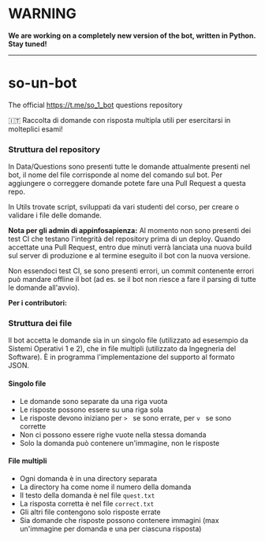 # WARNING
**We are working on a completely new version of the bot, written in Python. Stay tuned!**

---
# so-un-bot
The official https://t.me/so_1_bot questions repository

🇮🇹 Raccolta di domande con risposta multipla utili per esercitarsi in molteplici esami!

### Struttura del repository

In Data/Questions sono presenti tutte le domande attualmente presenti nel bot, il nome del file corrisponde al nome del comando sul bot.
Per aggiungere o correggere domande potete fare una Pull Request a questa repo.

In Utils trovate script, sviluppati da vari studenti del corso, per creare o validare i file delle domande.

**Nota per gli admin di appinfosapienza:**
Al momento non sono presenti dei test CI che testano l'integrità del repository prima di un deploy.
Quando accettate una Pull Request, entro due minuti verrà lanciata una nuova build sul server di produzione e al termine eseguito il bot con la nuova versione.

Non essendoci test CI, se sono presenti errori, un commit contenente errori può mandare offline il bot (ad es. se il bot non riesce a fare il parsing di tutte le domande all'avvio).

**Per i contributori:** 
### Struttura dei file

Il bot accetta le domande sia in un singolo file (utilizzato ad esesempio da Sistemi Operativi 1 e 2), che in file multipli (utilizzato da Ingegneria del Software).
È in programma l'implementazione del supporto al formato JSON.

#### Singolo file

- Le domande sono separate da una riga vuota
- Le risposte possono essere su una riga sola
- Le risposte devono iniziano per `> ` se sono errate, per `v ` se sono corrette
- Non ci possono essere righe vuote nella stessa domanda
- Solo la domanda può contenere un'immagine, non le risposte

#### File multipli

- Ogni domanda è in una directory separata
- La directory ha come nome il numero della domanda
- Il testo della domanda è nel file `quest.txt`
- La risposta corretta è nel file `correct.txt`
- Gli altri file contengono solo risposte errate
- Sia domande che risposte possono contenere immagini (max un'immagine per domanda e una per ciascuna risposta)
